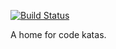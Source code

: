 
<a href="https://github.com/jamescryer/kata/actions"><img alt="Build Status" src="https://github.com/jamescryer/kata/actions/workflows/CI.yml/badge.svg" /></a>

A home for code katas.